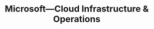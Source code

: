 ---
title: 'Microsoft—Cloud Infrastructure & Operations'
excerpt: 'This project is under NDA, please get in touch to learn more.'
coverImage: '/assets/mcio/cover.jpg'
heroPost: false
underNDA: true
ogImage:
  url: '/assets/mcio/cover.jpg'
---